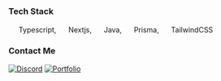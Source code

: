 ### Tech Stack 

<img src="https://user-images.githubusercontent.com/25181517/183890598-19a0ac2d-e88a-4005-a8df-1ee36782fde1.png" width="16" height="16"> Typescript, <img src="https://github.com/marwin1991/profile-technology-icons/assets/136815194/5f8c622c-c217-4649-b0a9-7e0ee24bd704" width="16" height="16"> Nextjs, <img src="https://user-images.githubusercontent.com/25181517/117201156-9a724800-adec-11eb-9a9d-3cd0f67da4bc.png" width="16" height="16"> Java, <img src="https://github.com/user-attachments/assets/b86aa0ab-922d-4d00-918e-c72b1a87e5c9" width="16" height="16"> Prisma, <img src="https://user-images.githubusercontent.com/25181517/202896760-337261ed-ee92-4979-84c4-d4b829c7355d.png" width="16" height="16"> TailwindCSS

<!--
![Typescript](https://img.shields.io/badge/TypeScript-007ACC?style=for-the-badge&logo=typescript&logoColor=white)
![React](https://img.shields.io/badge/React-20232A?style=for-the-badge&logo=react&logoColor=61DAFB)
![Next JS](https://img.shields.io/badge/Next-black?style=for-the-badge&logo=next.js&logoColor=white)
![NodeJs](https://img.shields.io/badge/Node.js-339933?style=for-the-badge&logo=nodedotjs&logoColor=white)
![Java](https://img.shields.io/badge/Java-ED8B00?style=for-the-badge&logo=openjdk&logoColor=white)

![MongoDB](https://img.shields.io/badge/MongoDB-4EA94B?style=for-the-badge&logo=mongodb&logoColor=white)
![MySQL](https://img.shields.io/badge/MySQL-005C84?style=for-the-badge&logo=mysql&logoColor=white)
![Prisma](https://img.shields.io/badge/Prisma-3982CE?style=for-the-badge&logo=Prisma&logoColor=white)
![Sass](https://img.shields.io/badge/sass-323330?style=for-the-badge&logo=sass)
![TailwindCSS](https://img.shields.io/badge/tailwindcss-%2338B2AC.svg?style=for-the-badge&logo=tailwind-css&logoColor=white)
-->
<!-- ## GitHub Stats
<p align="center">
    <img src="https://github-readme-stats-sigma-five.vercel.app/api?username=aBgAmeuR&theme=dark&show_icons=true&hide=issues&line_height=24" alt="GitHub Stats" />
    ‎ ‎ ‎ ‎ ‎ 
    <img src="https://github-readme-stats-sigma-five.vercel.app/api/top-langs/?username=aBgAmeuR&theme=dark&layout=compact" alt="GitHub Stats" />
</p> -->

### Contact Me
[![Discord](https://img.shields.io/badge/Discord-323330?style=for-the-badge&logo=discord)](https://discord.com/users/291253455907979264)
[![Portfolio](https://img.shields.io/badge/Portfolio-1DA1F2?style=for-the-badge&logo=website&logoColor=white)](https://antoinejosset.fr)
<!--
<details>
    <summary></summary>
    <p align="center">
        <a href="https://github.com/aBgAmeuR"><img src="contributions.svg"></a>
    </p>
</details>


[wave]: https://cdn.jsdelivr.net/gh/Readme-Workflows/Readme-Icons@1.1.0/icons/gifs/wave.gif
-->
